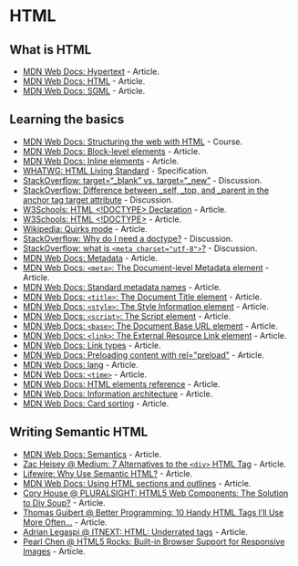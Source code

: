 # HTML

## What is HTML

* [MDN Web Docs: Hypertext](https://developer.mozilla.org/en-US/docs/Glossary/hypertext) - Article.
* [MDN Web Docs: HTML](https://developer.mozilla.org/en-US/docs/Glossary/HTML) - Article.
* [MDN Web Docs: SGML](https://developer.mozilla.org/en-US/docs/Glossary/SGML) - Article.

## Learning the basics

* [MDN Web Docs: Structuring the web with HTML](https://developer.mozilla.org/en-US/docs/Learn/HTML) - Course.
* [MDN Web Docs: Block-level elements](https://developer.mozilla.org/en-US/docs/Web/HTML/Block-level_elements) - Article.
* [MDN Web Docs: Inline elements](https://developer.mozilla.org/en-US/docs/Web/HTML/Inline_elements) - Article.
* [WHATWG: HTML Living Standard](https://html.spec.whatwg.org/multipage/indices.html) - Specification.
* [StackOverflow: target=“_blank” vs. target=“_new”](https://stackoverflow.com/questions/4964130/target-blank-vs-target-new) - Discussion.
* [StackOverflow: Difference between _self, _top, and _parent in the anchor tag target attribute](https://stackoverflow.com/questions/18470097/difference-between-self-top-and-parent-in-the-anchor-tag-target-attribute) - Discussion.
* [W3Schools: HTML <!DOCTYPE> Declaration](https://www.w3schools.com/tags/tag_doctype.asp) - Article.
* [W3Schools: HTML <!DOCTYPE>](https://www.w3schools.com/tags/ref_html_dtd.asp) - Article.
* [Wikipedia: Quirks mode](https://en.wikipedia.org/wiki/Quirks_mode) - Article.
* [StackOverflow: Why do I need a doctype?](https://stackoverflow.com/questions/6076432/why-do-i-need-a-doctype-what-does-it-do) - Discussion.
* [StackOverflow: what is `<meta charset="utf-8">`?](https://stackoverflow.com/questions/29869743/what-is-meta-charset-utf-8) - Discussion.
* [MDN Web Docs: Metadata](https://developer.mozilla.org/en-US/docs/Glossary/Metadata) - Article.
* [MDN Web Docs: `<meta>`: The Document-level Metadata element](https://developer.mozilla.org/en-US/docs/Web/HTML/Element/meta) - Article.
* [MDN Web Docs: Standard metadata names](https://developer.mozilla.org/en-US/docs/Web/HTML/Element/meta/name) - Article.
* [MDN Web Docs: `<title>`: The Document Title element](https://developer.mozilla.org/en-US/docs/Web/HTML/Element/title) - Article.
* [MDN Web Docs: `<style>`: The Style Information element](https://developer.mozilla.org/en-US/docs/Web/HTML/Element/style) - Article.
* [MDN Web Docs: `<script>`: The Script element](https://developer.mozilla.org/en-US/docs/Web/HTML/Element/script) - Article.
* [MDN Web Docs: `<base>`: The Document Base URL element](https://developer.mozilla.org/en-US/docs/Web/HTML/Element/base) - Article.
* [MDN Web Docs: `<link>`: The External Resource Link element](https://developer.mozilla.org/en-US/docs/Web/HTML/Element/link) - Article.
* [MDN Web Docs: Link types](https://developer.mozilla.org/en-US/docs/Web/HTML/Link_types) - Article.
* [MDN Web Docs: Preloading content with rel="preload"](https://developer.mozilla.org/en-US/docs/Web/HTML/Preloading_content) - Article.
* [MDN Web Docs: lang](https://developer.mozilla.org/en-US/docs/Web/HTML/Global_attributes/lang) - Article.
* [MDN Web Docs: `<time>`](https://developer.mozilla.org/en-US/docs/Web/HTML/Element/time) - Article.
* [MDN Web Docs: HTML elements reference](https://developer.mozilla.org/en-US/docs/Web/HTML/Element) - Article.
* [MDN Web Docs: Information architecture](https://developer.mozilla.org/en-US/docs/Glossary/Information_architecture) - Article.
* [MDN Web Docs: Card sorting](https://developer.mozilla.org/en-US/docs/Glossary/Card_sorting) - Article.

## Writing Semantic HTML

* [MDN Web Docs: Semantics](https://developer.mozilla.org/en-US/docs/Glossary/semantics) - Article.
* [Zac Heisey @ Medium: 7 Alternatives to the `<div>` HTML Tag](https://medium.com/@zac_heisey/7-alternatives-to-the-div-html-tag-7c888c7b5036) - Article.
* [Lifewire: Why Use Semantic HTML?](https://www.lifewire.com/why-use-semantic-html-3468271) - Article.
* [MDN Web Docs: Using HTML sections and outlines](https://developer.mozilla.org/en-US/docs/Web/Guide/HTML/Using_HTML_sections_and_outlines) - Article.
* [Cory House @ PLURALSIGHT: HTML5 Web Components: The Solution to Div Soup?](https://www.pluralsight.com/blog/software-development/html5-web-components-overview) - Article.
* [Thomas Guibert @ Better Programming: 10 Handy HTML Tags I’ll Use More Often…](https://medium.com/better-programming/10-handy-html-tags-ill-use-more-often-914a97efc3fb) - Article.
* [Adrian Legaspi @ ITNEXT: HTML: Underrated tags](https://itnext.io/html-underrated-tags-119ef3e45b94) - Article.
* [Pearl Chen @ HTML5 Rocks: Built-in Browser Support for Responsive Images](https://www.html5rocks.com/en/tutorials/responsive/picture-element/) - Article.
